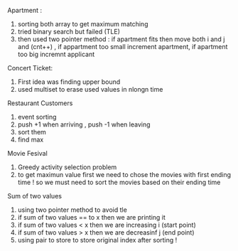 Apartment :
1. sorting both array to get maximum matching
2. tried binary search but failed (TLE)
3. then used two pointer method : if apartment fits then move both i and j and (cnt++) , if appartment too small increment apartment, if apartment too big incremnt applicant


Concert Ticket:

1. First idea was finding upper bound 
2. used multiset to erase used values in nlongn time


Restaurant Customers
1. event sorting
2. push +1 when arriving , push -1 when leaving
3. sort them
4. find max


Movie Fesival
1. Greedy activity selection problem
2. to get maximun value first we need to chose the movies with first ending time ! so we must need to sort the movies based on their ending time


Sum of two values
1. using two pointer method to avoid tle
2. if sum of two values == to x then we are printing it
3. if sum of two values < x then we are increasing i (start point)
4. if sum of two values > x then we are decreasinf j (end point)
5. using pair to store to store original index after sorting !



